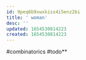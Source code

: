 ```yaml
---
id: 9peq6b9xwxkiss4i5enz2bi
title: ' woman'
desc: ''
updated: 1654530814223
created: 1654530814223
---
```

#combinatorics 
#todo**
